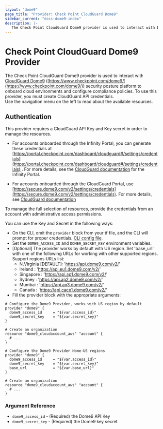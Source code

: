 ```yaml
---
layout: "dome9"
page_title: "Provider: Check Point CloudGuard Dome9"
sidebar_current: "docs-dome9-index"
description: |-
   The Check Point CloudGuard Dome9 provider is used to interact with Dome9 security posture platform, to onboard cloud accounts and configure compliance policies. To use this  provider, you must create Dome9 API credentials.
---
```


# Check Point CloudGuard Dome9 Provider

The Check Point CloudGuard Dome9 provider is used to interact with [CloudGuard Dome9](https://www.checkpoint.com/dome9/) ([https://www.checkpoint.com/dome9/](https://www.checkpoint.com/dome9/)) security posture platform 
to onboard cloud environments and configure compliance policies.
To use this  provider, you must create CloudGuard API credentials.<br/>
Use the navigation menu on the left to read about the available resources.

## Authentication

This provider requires a CloudGuard API Key and Key secret in order to manage the resources.
- For accounts onboarded through the Infinity Portal, you can generate these credentials at [https://portal.checkpoint.com/dashboard/cloudguard#/settings/credentials](https://portal.checkpoint.com/dashboard/cloudguard#/settings/credentials) . For more details, see the  [CloudGuard documentation](https://sc1.checkpoint.com/documents/Infinity_Portal/WebAdminGuides/EN/CloudGuard-PM-Admin-Guide/Documentation/Settings/Credentials.htm?cshid=API_V2) for the Infinity Portal.
  
- For accounts onboarded through the CloudGuard Portal, use [https://secure.dome9.com/v2/settings/credentials](https://secure.dome9.com/v2/settings/credentials). For more details, see  [CloudGuard documentation](https://sc1.checkpoint.com/documents/CloudGuard_Dome9/Default.htm#cshid=API_V2)

To manage the full selection of resources, provide the credentials from an account with administrative access permissions.

You can use the Key and Secret in the following ways:

- On the CLI, omit the `provider` block from your tf file, and the CLI will prompt for proper credentials.
  [CLI config file](/docs/commands/cli-config.html#credentials).
- Set the `DOME9_ACCESS_ID` and `DOME9_SECRET_KEY` environment variables.
- [Optional] The provider works by default with US region. Set 'base_url' with one of the following 
  URLs for working with other supported regions.
  Support regions URLs list:
    - N.Virginia [DEFAULT]: 'https://api.dome9.com/v2/' 
    - Ireland : 'https://api.eu1.dome9.com/v2/'
    - Singapore : 'https://api.ap1.dome9.com/v2/'
    - Sydney : 'https://api.ap2.dome9.com/v2/'
    - Mumbai : 'https://api.ap3.dome9.com/v2/'
    - Canada : 'https://api.cace1.dome9.com/v2/'
- Fill the provider block with the appropriate arguments:    


```hcl
# Configure the Dome9 Provider, works with US region by default
provider "dome9" {
  dome9_access_id     = "${var.access_id}"
  dome9_secret_key    = "${var.secret_key}"
}

# Create an organization
resource "dome9_cloudaccount_aws" "account" {
  # ...
}
```

```hcl
# Configure the Dome9 Provider None-US regions
provider "dome9" {
  dome9_access_id     = "${var.access_id}"
  dome9_secret_key    = "${var.secret_key}"
  base_url            = "${var.base_url}"
}

# Create an organization
resource "dome9_cloudaccount_aws" "account" {
  # ...
}
```

### Argument Reference

* `dome9_access_id` - (Required) the Dome9 API Key
* `dome9_secret_key` - (Required) the Dome9  key secret